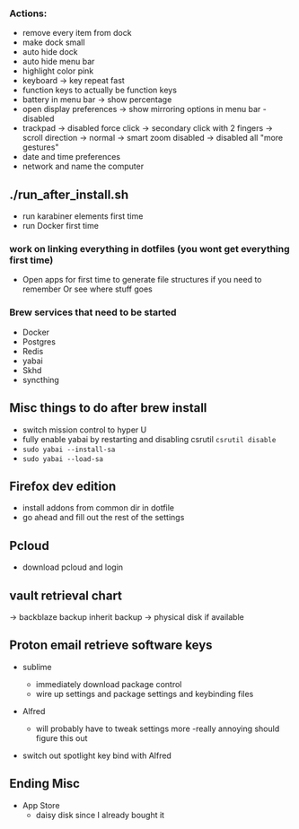 ### Actions:
  - remove every item from dock
  - make dock small
  - auto hide dock
  - auto hide menu bar
  - highlight color pink
  - keyboard -> key repeat fast
  - function keys to actually be function keys
  - battery in menu bar -> show percentage
  - open display preferences -> show mirroring options in menu bar - disabled
  - trackpad -> disabled force click
    -> secondary click with 2 fingers
    -> scroll direction -> normal
    -> smart zoom disabled
    -> disabled all "more gestures"
  - date and time preferences
  - network and name the computer

## ./run_after_install.sh
- run karabiner elements first time
- run Docker first time

### work on linking everything in dotfiles (you wont get everything first time)
  - Open apps for first time to generate file structures if you need to remember Or see where stuff goes

### Brew services that need to be started
  - Docker
  - Postgres
  - Redis
  - yabai
  - Skhd
  - syncthing

## Misc things to do after brew install
  - switch mission control to hyper U
  - fully enable yabai by restarting and disabling csrutil `csrutil disable`
  - `sudo yabai --install-sa`
  - `sudo yabai --load-sa`

## Firefox dev edition 
  - install addons from common dir in dotfile
  - go ahead and fill out the rest of the settings

## Pcloud
  - download pcloud and login

## vault retrieval chart

-> backblaze backup inherit backup
-> physical disk if available

## Proton email retrieve software keys
  - sublime
    - immediately download package control
    - wire up settings and package settings and keybinding files

  - Alfred
    - will probably have to tweak settings more -really annoying should figure this out
  - switch out spotlight key bind with Alfred


## Ending Misc
  - App Store
    - daisy disk since I already bought it
